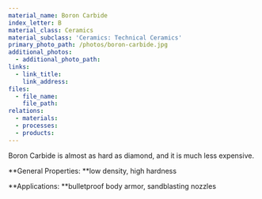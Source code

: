 ```yaml
---
material_name: Boron Carbide
index_letter: B
material_class: Ceramics
material_subclass: 'Ceramics: Technical Ceramics'
primary_photo_path: /photos/boron-carbide.jpg
additional_photos:
  - additional_photo_path:
links:
  - link_title:
    link_address:
files:
  - file_name:
    file_path:
relations:
  - materials:
  - processes:
  - products:
---
```



Boron Carbide is almost as hard as diamond, and it is much less expensive.&nbsp;

**General Properties:&nbsp;**low density, high hardness

**Applications:&nbsp;**bulletproof body armor, sandblasting nozzles
